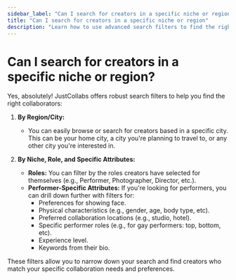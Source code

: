 ```yaml
---
sidebar_label: "Can I search for creators in a specific niche or region"
title: "Can I search for creators in a specific niche or region"
description: "Learn how to use advanced search filters to find the right collaborators for your projects."
---
```


# Can I search for creators in a specific niche or region?

Yes, absolutely! JustCollabs offers robust search filters to help you find the right collaborators:

1. **By Region/City:**
   - You can easily browse or search for creators based in a specific city. This can be your home city, a city you're planning to travel to, or any other city you're interested in.

2. **By Niche, Role, and Specific Attributes:**
   - **Roles:** You can filter by the roles creators have selected for themselves (e.g., Performer, Photographer, Director, etc.).
   - **Performer-Specific Attributes:** If you're looking for performers, you can drill down further with filters for:
     - Preferences for showing face.
     - Physical characteristics (e.g., gender, age, body type, etc).
     - Preferred collaboration locations (e.g., studio, hotel).
     - Specific performer roles (e.g., for gay performers: top, bottom, etc).
     - Experience level.
     - Keywords from their bio.

These filters allow you to narrow down your search and find creators who match your specific collaboration needs and preferences. 